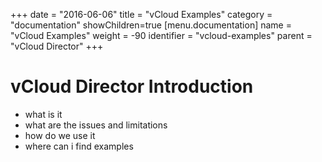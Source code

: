 +++
date = "2016-06-06"
title = "vCloud Examples"
category = "documentation"
showChildren=true
[menu.documentation]
  name = "vCloud Examples"
  weight = -90
  identifier = "vcloud-examples"
  parent = "vCloud Director"
+++

# vCloud Director Introduction

* what is it
* what are the issues and limitations
* how do we use it
* where can i find examples
